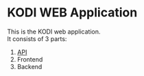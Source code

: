 KODI WEB Application
====================

This is the KODI web application.  
It consists of 3 parts:  
1. [API]  
2. Frontend
3. Backend
 
 [//]: # (These are reference links used in the body of this document)
 
 [API]: <https://github.com/MeetKodi/web/tree/plus/api>
